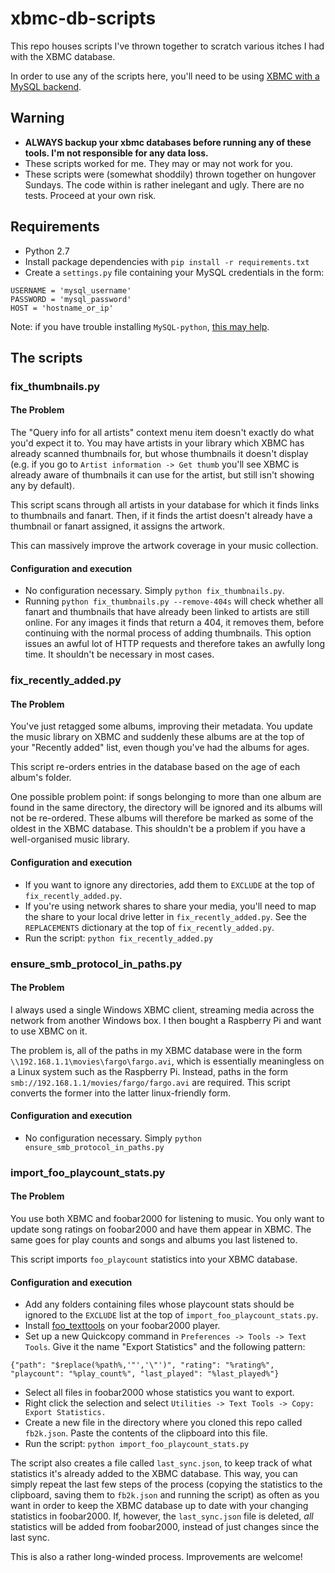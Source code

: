 xbmc-db-scripts
===============

This repo houses scripts I've thrown together to scratch various itches I had with the XBMC database. 

In order to use any of the scripts here, you'll need to be using [XBMC with a MySQL backend](http://wiki.xbmc.org/index.php?title=HOW-TO:Share_libraries_using_MySQL). 

## Warning

* __ALWAYS backup your xbmc databases before running any of these tools. I'm not responsible for any data loss.__
* These scripts worked for me. They may or may not work for you.
* These scripts were (somewhat shoddily) thrown together on hungover Sundays. The code within is rather inelegant and ugly. There are no tests. Proceed at your own risk.

## Requirements

* Python 2.7
* Install package dependencies with `pip install -r requirements.txt`
* Create a `settings.py` file containing your MySQL credentials in the form:

````
USERNAME = 'mysql_username'
PASSWORD = 'mysql_password'
HOST = 'hostname_or_ip'
````

Note: if you have trouble installing `MySQL-python`, [this may help](http://stackoverflow.com/a/7461662/221001).

## The scripts

### fix_thumbnails.py

#### The Problem

The "Query info for all artists" context menu item doesn't exactly do what you'd expect it to. You may have artists in your library which XBMC has already scanned thumbnails for, but whose thumbnails it doesn't display (e.g. if you go to `Artist information -> Get thumb` you'll see XBMC is already aware of thumbnails it can use for the artist, but still isn't showing any by default). 

This script scans through all artists in your database for which it finds links to thumbnails and fanart. Then, if it finds the artist doesn't already have a thumbnail or fanart assigned, it assigns the artwork. 

This can massively improve the artwork coverage in your music collection.

#### Configuration and execution

* No configuration necessary. Simply `python fix_thumbnails.py`.
* Running `python fix_thumbnails.py --remove-404s` will check whether all fanart and thumbnails that have already been linked to artists are still online. For any images it finds that return a 404, it removes them, before continuing with the normal process of adding thumbnails. This option issues an awful lot of HTTP requests and therefore takes an awfully long time. It shouldn't be necessary in most cases.

### fix_recently_added.py

#### The Problem

You've just retagged some albums, improving their metadata. You update the music library on XBMC and suddenly these albums are at the top of your "Recently added" list, even though you've had the albums for ages. 

This script re-orders entries in the database based on the age of each album's folder. 

One possible problem point: if songs belonging to more than one album are found in the same directory, the directory will be ignored and its albums will not be re-ordered. These albums will therefore be marked as some of the oldest in the XBMC database. This shouldn't be a problem if you have a well-organised music library.

#### Configuration and execution

* If you want to ignore any directories, add them to `EXCLUDE` at the top of `fix_recently_added.py`.
* If you're using network shares to share your media, you'll need to map the share to your local drive letter in `fix_recently_added.py`. See the `REPLACEMENTS` dictionary at the top of `fix_recently_added.py`.
* Run the script: `python fix_recently_added.py`

### ensure_smb_protocol_in_paths.py

#### The Problem

I always used a single Windows XBMC client, streaming media across the network from another Windows box. I then bought a Raspberry Pi and want to use XBMC on it. 

The problem is, all of the paths in my XBMC database were in the form `\\192.168.1.1\movies\fargo\fargo.avi`, which is essentially meaningless on a Linux system such as the Raspberry Pi. Instead, paths in the form `smb://192.168.1.1/movies/fargo/fargo.avi` are required. This script converts the former into the latter linux-friendly form.

#### Configuration and execution

* No configuration necessary. Simply `python ensure_smb_protocol_in_paths.py`

### import_foo_playcount_stats.py

#### The Problem

You use both XBMC and foobar2000 for listening to music. You only want to update song ratings on foobar2000 and have them appear in XBMC. The same goes for play counts and songs and albums you last listened to. 

This script imports `foo_playcount` statistics into your XBMC database. 

#### Configuration and execution

* Add any folders containing files whose playcount stats should be ignored to the `EXCLUDE` list at the top of `import_foo_playcount_stats.py`.
* Install [foo_texttools](http://www.foobar2000.org/components/view/foo_texttools) on your foobar2000 player.
* Set up a new Quickcopy command in `Preferences -> Tools -> Text Tools`. Give it the name "Export Statistics" and the following pattern:

````
{"path": "$replace(%path%,'"','\"')", "rating": "%rating%", "playcount": "%play_count%", "last_played": "%last_played%"}
````

* Select all files in foobar2000 whose statistics you want to export. 
* Right click the selection and select `Utilities -> Text Tools -> Copy: Export Statistics.`
* Create a new file in the directory where you cloned this repo called `fb2k.json`. Paste the contents of the clipboard into this file. 
* Run the script: `python import_foo_playcount_stats.py`

The script also creates a file called `last_sync.json`, to keep track of what statistics it's already added to the XBMC database. This way, you can simply repeat the last few steps of the process (copying the statistics to the clipboard, saving them to `fb2k.json` and running the script) as often as you want in order to keep the XBMC database up to date with your changing statistics in foobar2000. If, however, the `last_sync.json` file is deleted, _all_ statistics will be added from foobar2000, instead of just changes since the last sync.

This is also a rather long-winded process. Improvements are welcome!
